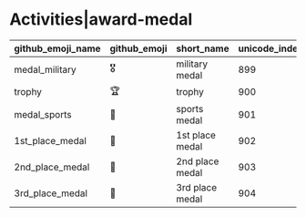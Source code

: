 # Activities|award-medal

|github_emoji_name|github_emoji|short_name|unicode_index|
|---|---|---|---|
|medal_military|:medal_military:|military medal|899|
|trophy|:trophy:|trophy|900|
|medal_sports|:medal_sports:|sports medal|901|
|1st_place_medal|:1st_place_medal:|1st place medal|902|
|2nd_place_medal|:2nd_place_medal:|2nd place medal|903|
|3rd_place_medal|:3rd_place_medal:|3rd place medal|904|
